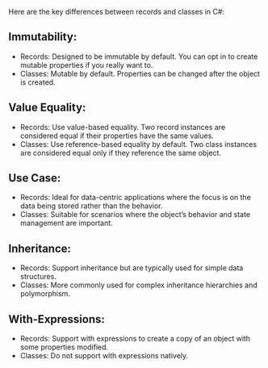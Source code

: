 Here are the key differences between records and classes in C#:
## Immutability:
*	Records: Designed to be immutable by default. You can opt in to create mutable properties if you really want to.
*	Classes: Mutable by default. Properties can be changed after the object is created.
## Value Equality:
*	Records: Use value-based equality. Two record instances are considered equal if their properties have the same values.
*	Classes: Use reference-based equality by default. Two class instances are considered equal only if they reference the same object.
## Use Case:
*	Records: Ideal for data-centric applications where the focus is on the data being stored rather than the behavior.
* Classes: Suitable for scenarios where the object’s behavior and state management are important.
## Inheritance:
*	Records: Support inheritance but are typically used for simple data structures.
*	Classes: More commonly used for complex inheritance hierarchies and polymorphism.
##	With-Expressions:
*	Records: Support with expressions to create a copy of an object with some properties modified.
*	Classes: Do not support with expressions natively.
